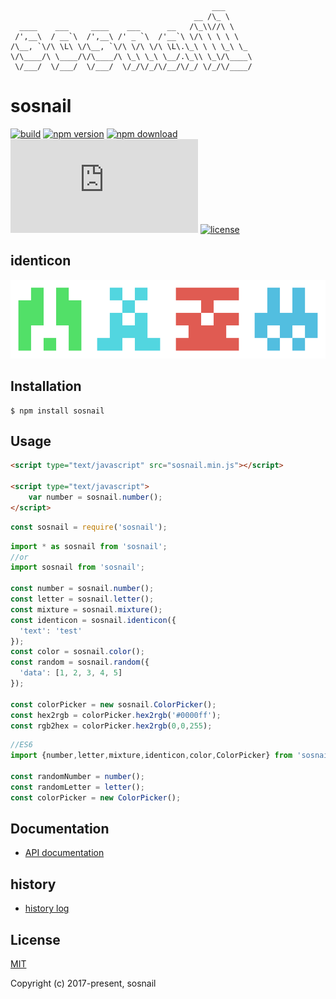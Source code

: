 ```
                                             ___      
                                         __ /\_ \     
  ____    ___     ____    ___      __   /\_\\//\ \    
 /',__\  / __`\  /',__\ /' _ `\  /'__`\ \/\ \ \ \ \   
/\__, `\/\ \L\ \/\__, `\/\ \/\ \/\ \L\.\_\ \ \ \_\ \_
\/\____/\ \____/\/\____/\ \_\ \_\ \__/.\_\\ \_\/\____\
 \/___/  \/___/  \/___/  \/_/\/_/\/__/\/_/ \/_/\/____/
```

# sosnail

[![build](https://travis-ci.org/sosnail/sosnail.svg?branch=master)](https://travis-ci.org/sosnail/sosnail)
[![npm version](https://img.shields.io/npm/v/sosnail.svg)](https://www.npmjs.com/package/sosnail)
[![npm download](https://img.shields.io/npm/dt/sosnail.svg)](https://www.npmjs.com/package/sosnail)
[![Github file size](http://img.badgesize.io/https://unpkg.com/sosnail/dist/sosnail.min.js?compression=gzip&label=gzip%20size:%20JS&style=flat)](https://unpkg.com/sosnail/dist/sosnail.min.js)
[![license](https://img.shields.io/github/license/mashape/apistatus.svg)](http://opensource.org/licenses/MIT)

## identicon

![identicon](/docs/images/identicon.png)

## Installation

```
$ npm install sosnail
```

## Usage

```html
<script type="text/javascript" src="sosnail.min.js"></script>

<script type="text/javascript">
    var number = sosnail.number();
</script>
```

```javascript
const sosnail = require('sosnail');
```

```javascript
import * as sosnail from 'sosnail';
//or
import sosnail from 'sosnail';

const number = sosnail.number();
const letter = sosnail.letter();
const mixture = sosnail.mixture();
const identicon = sosnail.identicon({
  'text': 'test'
});
const color = sosnail.color();
const random = sosnail.random({
  'data': [1, 2, 3, 4, 5]
});

const colorPicker = new sosnail.ColorPicker();
const hex2rgb = colorPicker.hex2rgb('#0000ff');
const rgb2hex = colorPicker.hex2rgb(0,0,255);
```

```javascript
//ES6
import {number,letter,mixture,identicon,color,ColorPicker} from 'sosnail';

const randomNumber = number();
const randomLetter = letter();
const colorPicker = new ColorPicker();
```

## Documentation

- [API documentation](docs/index.md)

## history

- [history log](docs/history/history.md)

## License

[MIT](http://opensource.org/licenses/MIT)

Copyright (c) 2017-present, sosnail
